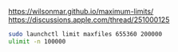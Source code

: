 https://wilsonmar.github.io/maximum-limits/
https://discussions.apple.com/thread/251000125

```bash
sudo launchctl limit maxfiles 655360 200000
ulimit -n 100000
```

